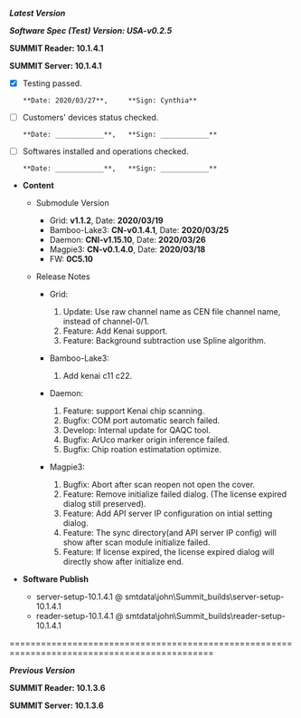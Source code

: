 ***Latest Version***

***Software Spec (Test) Version: USA-v0.2.5***

**SUMMIT Reader: 10.1.4.1**

**SUMMIT Server: 10.1.4.1**

* [x] Testing passed. 

      **Date: 2020/03/27**,     **Sign: Cynthia**

* [ ] Customers' devices status checked. 

      **Date: ____________**,   **Sign: ____________**

* [ ] Softwares installed and operations checked. 

      **Date: ____________**,   **Sign: ____________**

*  **Content**
    *  Submodule Version
        *  Grid: **v1.1.2**,          Date: **2020/03/19**
        *  Bamboo-Lake3: **CN-v0.1.4.1**,  Date: **2020/03/25**
        *  Daemon: **CNI-v1.15.10**,        Date: **2020/03/26**
        *  Magpie3: **CN-v0.1.4.0**,       Date: **2020/03/18**
        *  FW: **0C5.10**

    *  Release Notes
        *  Grid:
            1. Update: Use raw channel name as CEN file channel name, instead of channel-0/1.
            2. Feature: Add Kenai support.
            3. Feature: Background subtraction use Spline algorithm.

        * Bamboo-Lake3:
            1. Add kenai c11 c22.

        *  Daemon:
            1. Feature: support Kenai chip scanning.
            2. Bugfix: COM port automatic search failed.
            3. Develop: Internal update for QAQC tool.
            4. Bugfix: ArUco marker origin inference failed.
            5. Bugfix: Chip roation estimatation optimize.
            
        *  Magpie3:
            1. Bugfix: Abort after scan reopen not open the cover.
            2. Feature: Remove initialize failed dialog. (The license expired dialog still preserved).
            3. Feature: Add API server IP configuration on intial setting dialog.
            4. Feature: The sync directory(and API server IP config) will show after scan module initialize failed.
            5. Feature: If license expired, the license expired dialog will directly show after initialize end.
        
* **Software Publish** 
    * server-setup-10.1.4.1 @ smtdata\john\Summit_builds\server-setup-10.1.4.1
    * reader-setup-10.1.4.1 @ smtdata\john\Summit_builds\reader-setup-10.1.4.1

=============================================================================================

***Previous Version***

**SUMMIT Reader: 10.1.3.6**

**SUMMIT Server: 10.1.3.6**
